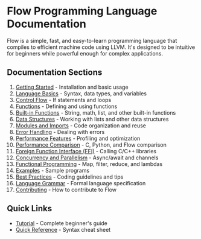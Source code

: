 # Flow Programming Language Documentation

Flow is a simple, fast, and easy-to-learn programming language that compiles to efficient machine code using LLVM. It's designed to be intuitive for beginners while powerful enough for complex applications.

## Documentation Sections

1. [Getting Started](getting-started.md) - Installation and basic usage
2. [Language Basics](language-basics.md) - Syntax, data types, and variables
3. [Control Flow](control-flow.md) - If statements and loops
4. [Functions](functions.md) - Defining and using functions
5. [Built-in Functions](built-in-functions.md) - String, math, list, and other built-in functions
6. [Data Structures](data-structures.md) - Working with lists and other data structures
7. [Modules and Imports](modules.md) - Code organization and reuse
8. [Error Handling](error-handling.md) - Dealing with errors
9. [Performance Features](performance.md) - Profiling and optimization
10. [Performance Comparison](performance-comparison.md) - C, Python, and Flow comparison
11. [Foreign Function Interface (FFI)](ffi.md) - Calling C/C++ libraries
12. [Concurrency and Parallelism](concurrency.md) - Async/await and channels
13. [Functional Programming](functional.md) - Map, filter, reduce, and lambdas
14. [Examples](examples.md) - Sample programs
15. [Best Practices](best-practices.md) - Coding guidelines and tips
16. [Language Grammar](grammar.md) - Formal language specification
17. [Contributing](contributing.md) - How to contribute to Flow

## Quick Links

- [Tutorial](tutorial.md) - Complete beginner's guide
- [Quick Reference](quick-reference.md) - Syntax cheat sheet